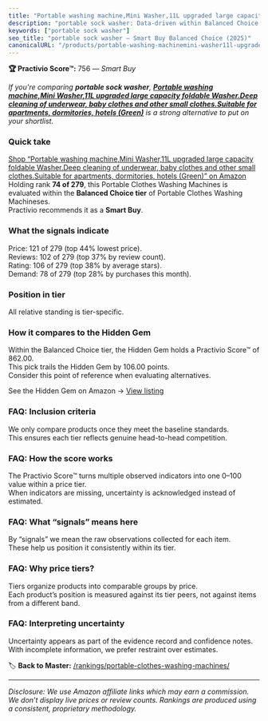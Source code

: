 ```yaml
---
title: "Portable washing machine,Mini Washer,11L upgraded large capacity foldable Washer.Deep cleaning of underwear, baby clothes and other small clothes.Suitable for apartments, dormitories, hotels (Green)"
description: "portable sock washer: Data-driven within Balanced Choice ranking using the Practivio Score™. Positioned by quality, value, demand, findability, momentum."
keywords: ["portable sock washer"]
seo_title: "portable sock washer — Smart Buy Balanced Choice (2025)"
canonicalURL: "/products/portable-washing-machinemini-washer11l-upgraded-large-capacity-foldable-washerdeep-cleaning-of-underwear-baby-clothes-and-other-small-clothessuitable-for-apartments-dormitories-hotels-green-B0DNWMR7QF/"
---
```


**🏆 Practivio Score™:** 756 — _Smart Buy_


*If you're comparing **portable sock washer**, **[Portable washing machine,Mini Washer,11L upgraded large capacity foldable Washer.Deep cleaning of underwear, baby clothes and other small clothes.Suitable for apartments, dormitories, hotels (Green)](https://www.amazon.com/dp/B0DNWMR7QF?tag=practivio-20)** is a strong alternative to put on your shortlist.*
### Quick take
[Shop “Portable washing machine,Mini Washer,11L upgraded large capacity foldable Washer.Deep cleaning of underwear, baby clothes and other small clothes.Suitable for apartments, dormitories, hotels (Green)” on Amazon](https://www.amazon.com/dp/B0DNWMR7QF?tag=practivio-20)
Holding rank **74 of 279**, this Portable Clothes Washing Machines is evaluated within the **Balanced Choice tier** of Portable Clothes Washing Machineses.  
Practivio recommends it as a **Smart Buy**.

### What the signals indicate
Price: 121 of 279 (top 44% lowest price).  
Reviews: 102 of 279 (top 37% by review count).  
Rating: 106 of 279 (top 38% by average stars).  
Demand: 78 of 279 (top 28% by purchases this month).

### Position in tier
All relative standing is tier-specific.

### How it compares to the Hidden Gem
Within the Balanced Choice tier, the Hidden Gem holds a Practivio Score™ of 862.00.  
This pick trails the Hidden Gem by 106.00 points.  
Consider this point of reference when evaluating alternatives.  

See the Hidden Gem on Amazon → [View listing](https://www.amazon.com/dp/B07B94ZR74?tag=practivio-20)

### FAQ: Inclusion criteria
We only compare products once they meet the baseline standards.  
This ensures each tier reflects genuine head-to-head competition.

### FAQ: How the score works
The Practivio Score™ turns multiple observed indicators into one 0–100 value within a price tier.  
When indicators are missing, uncertainty is acknowledged instead of estimated.

### FAQ: What “signals” means here
By “signals” we mean the raw observations collected for each item.  
These help us position it consistently within its tier.

### FAQ: Why price tiers?
Tiers organize products into comparable groups by price.  
Each product’s position is measured against its tier peers, not against items from a different band.

### FAQ: Interpreting uncertainty
Uncertainty appears as part of the evidence record and confidence notes.  
With incomplete information, we prefer restraint over estimates.


🏷️ **Back to Master:** [/rankings/portable-clothes-washing-machines/](/rankings/portable-clothes-washing-machines/)

---
_Disclosure: We use Amazon affiliate links which may earn a commission. We don’t display live prices or review counts. Rankings are produced using a consistent, proprietary methodology._

